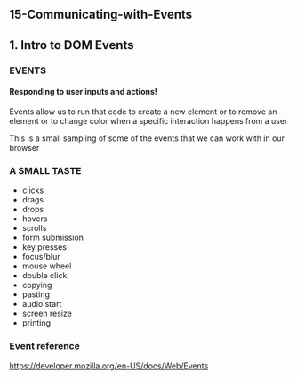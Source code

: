 ## 15-Communicating-with-Events

## 1. Intro to DOM Events

### EVENTS

#### Responding to user inputs and actions!

Events allow us to run that code to create a new element or to remove an element or to change color when a specific interaction happens from a user

This is a small sampling of some of the events that we can work with in our browser

### A SMALL TASTE

- clicks
- drags
- drops
- hovers
- scrolls
- form submission
- key presses
- focus/blur
- mouse wheel
- double click
- copying
- pasting
- audio start
- screen resize
- printing

### Event reference

https://developer.mozilla.org/en-US/docs/Web/Events

